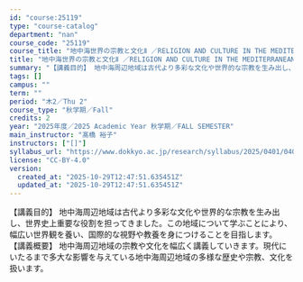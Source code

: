 ```yaml
---
id: "course:25119"
type: "course-catalog"
department: "nan"
course_code: "25119"
course_title: "地中海世界の宗教と文化Ⅱ ／RELIGION AND CULTURE IN THE MEDITERRANEAN REGION Ⅱ"
title: "地中海世界の宗教と文化Ⅱ ／RELIGION AND CULTURE IN THE MEDITERRANEAN REGION Ⅱ"
summary: "【講義目的】 地中海周辺地域は古代より多彩な文化や世界的な宗教を生み出し、世界史上重要な役割を担ってきました。この地域について学ぶことにより、幅広い世界観を養い、国際的な視野や教養を身につけることを目指します。 【講義概要】 地中海周辺地域…"
tags: []
campus: ""
term: ""
period: "木2／Thu 2"
course_type: "秋学期／Fall"
credits: 2
year: "2025年度／2025 Academic Year 秋学期／FALL SEMESTER"
main_instructor: "髙橋 裕子"
instructors: ["[]"]
syllabus_url: "https://www.dokkyo.ac.jp/research/syllabus/2025/0401/0401_25119_ja_JP.html"
license: "CC-BY-4.0"
version:
  created_at: "2025-10-29T12:47:51.635451Z"
  updated_at: "2025-10-29T12:47:51.635451Z"
---
```

【講義目的】 地中海周辺地域は古代より多彩な文化や世界的な宗教を生み出し、世界史上重要な役割を担ってきました。この地域について学ぶことにより、幅広い世界観を養い、国際的な視野や教養を身につけることを目指します。 【講義概要】 地中海周辺地域の宗教や文化を幅広く講義していきます。現代にいたるまで多大な影響を与えている地中海周辺地域の多様な歴史や宗教、文化を扱います。
